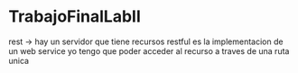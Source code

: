 # TrabajoFinalLabII

rest -> hay un servidor que tiene recursos
restful es la implementacion de un web service
yo tengo que poder acceder al recurso a traves de una ruta unica